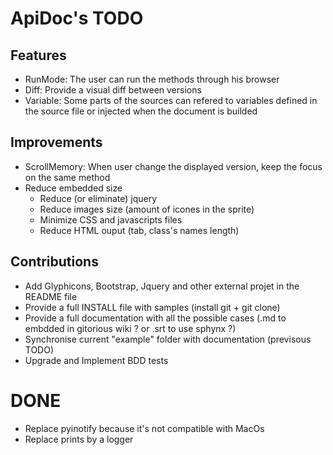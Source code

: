 ApiDoc's TODO
=============

Features
--------
* RunMode: The user can run the methods through his browser
* Diff: Provide a visual diff between versions
* Variable: Some parts of the sources can refered to variables defined in the source file or injected when the document is builded


Improvements
------------
* ScrollMemory: When user change the displayed version, keep the focus on the same method
* Reduce embedded size
    * Reduce (or eliminate) jquery
    * Reduce images size (amount of icones in the sprite)
    * Minimize CSS and javascripts files
    * Reduce HTML ouput (tab, class's names length)


Contributions
-------------
* Add Glyphicons, Bootstrap, Jquery and other external projet in the README file
* Provide a full INSTALL file with samples (install git + git clone)
* Provide a full documentation with all the possible cases (.md to embdded in gitorious wiki ? or .srt to use sphynx ?)
* Synchronise current "example" folder with documentation (previsous TODO)
* Upgrade and Implement BDD tests



DONE
====
* Replace pyinotify because it's not compatible with MacOs
* Replace prints by a logger
